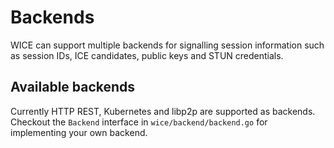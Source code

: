 # Backends

WICE can support multiple backends for signalling session information such as session IDs, ICE candidates, public keys and STUN credentials.

## Available backends

Currently HTTP REST, Kubernetes and libp2p are supported as backends.
Checkout the `Backend` interface in `wice/backend/backend.go` for implementing your own backend.
